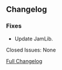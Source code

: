 ## Changelog

### Fixes

- Update JamLib.

Closed Issues: None

[Full Changelog](https://github.com/JamCoreModding/RightClickHarvestFabric/compare/2.0.5...2.0.6)
